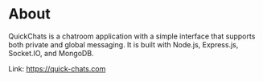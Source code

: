 # About

QuickChats is a chatroom application with a simple interface that supports both private and global messaging. It is built with Node.js, Express.js, Socket.IO, and MongoDB.

Link: https://quick-chats.com
